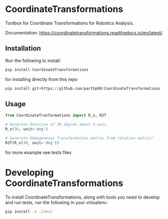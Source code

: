 # CoordinateTransformations
Toolbox for Coordinate Transformations for Robotics Analysis.

Documentation: https://coordinatetransformations.readthedocs.io/en/latest/

## Installation

Run the following to install:

```python
pip install CoordinateTransformations
```

for installing directly from this repo
```python
pip install git+https://github.com/parthp08/CoordinateTransformations
```

## Usage

```python
from CoordinateTranformations import R_x, R2T

# Generate Rotation of 30 degree about X-axis
R_x(30, unit='deg')

# Generate Homogeneous Transformation matrix from rotation matrix"
R2T(R_x(30, unit='deg'))
```
for more example see tests files

# Developing CoordinateTransformations

To install CoordinateTransformations, along with tools you need to develop and run tests, run the following in your virtualenv:

```bash
pip install -e .[dev]
```
